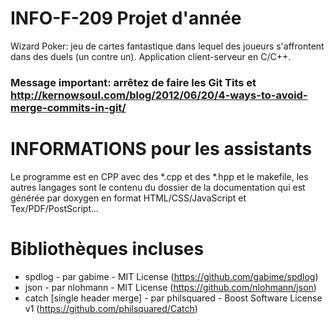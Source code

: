 # INFO-F-209 Projet d'année

Wizard Poker: jeu de cartes fantastique dans lequel des joueurs s'affrontent dans des duels (un contre un). Application client-serveur en C/C++.


### Message important: arrêtez de faire les Git Tits et http://kernowsoul.com/blog/2012/06/20/4-ways-to-avoid-merge-commits-in-git/


# INFORMATIONS pour les assistants
Le programme est en CPP avec des *.cpp et des *.hpp et le makefile, les autres langages sont le contenu du dossier de la documentation qui est générée par doxygen en format HTML/CSS/JavaScript et Tex/PDF/PostScript...


# Bibliothèques incluses
* spdlog - par gabime - MIT License (https://github.com/gabime/spdlog)
* json - par nlohmann - MIT License (https://github.com/nlohmann/json)
* catch [single header merge] - par philsquared - Boost Software License v1 (https://github.com/philsquared/Catch)
